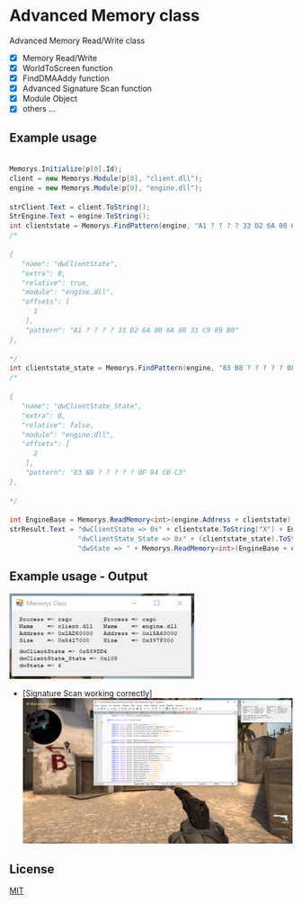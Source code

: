 # Advanced Memory class

Advanced Memory Read/Write class

  - [x] Memory Read/Write
  - [x] WorldToScreen function
  - [x] FindDMAAddy function
  - [x] Advanced Signature Scan function
  - [x] Module Object
  - [x] others ...

## Example usage

```csharp

Memorys.Initialize(p[0].Id);
client = new Memorys.Module(p[0], "client.dll");
engine = new Memorys.Module(p[0], "engine.dll");

strClient.Text = client.ToString();
StrEngine.Text = engine.ToString();
int clientstate = Memorys.FindPattern(engine, "A1 ? ? ? ? 33 D2 6A 00 6A 00 33 C9 89 B0", 1, 0, true);
/*
                 
{
   "name": "dwClientState",
   "extra": 0,
   "relative": true,
   "module": "engine.dll",
   "offsets": [
      1
    ],
    "pattern": "A1 ? ? ? ? 33 D2 6A 00 6A 00 33 C9 89 B0"
},
                 
*/
int clientstate_state = Memorys.FindPattern(engine, "83 B8 ? ? ? ? ? 0F 94 C0 C3", 2, 0, false);
/*

{
   "name": "dwClientState_State",
   "extra": 0,
   "relative": false,
   "module": "engine.dll",
   "offsets": [
      2
    ],
    "pattern": "83 B8 ? ? ? ? ? 0F 94 C0 C3"
},

*/

int EngineBase = Memorys.ReadMemory<int>(engine.Address + clientstate);
strResult.Text = "dwClientState => 0x" + clientstate.ToString("X") + Environment.NewLine +
                 "dwClientState_State => 0x" + (clientstate_state).ToString("X") + Environment.NewLine +
                 "dwState => " + Memorys.ReadMemory<int>(EngineBase + clientstate_state).ToString();

```

## Example usage - Output
![alt text](https://github.com/Lufzy/Advanced-Memory/blob/master/example_output.PNG?raw=true)

  - [Signature Scan working correctly]
![alt text](https://github.com/Lufzy/Advanced-Memory/blob/master/memorys_example.PNG?raw=true)

## License
[MIT](https://choosealicense.com/licenses/mit/)
